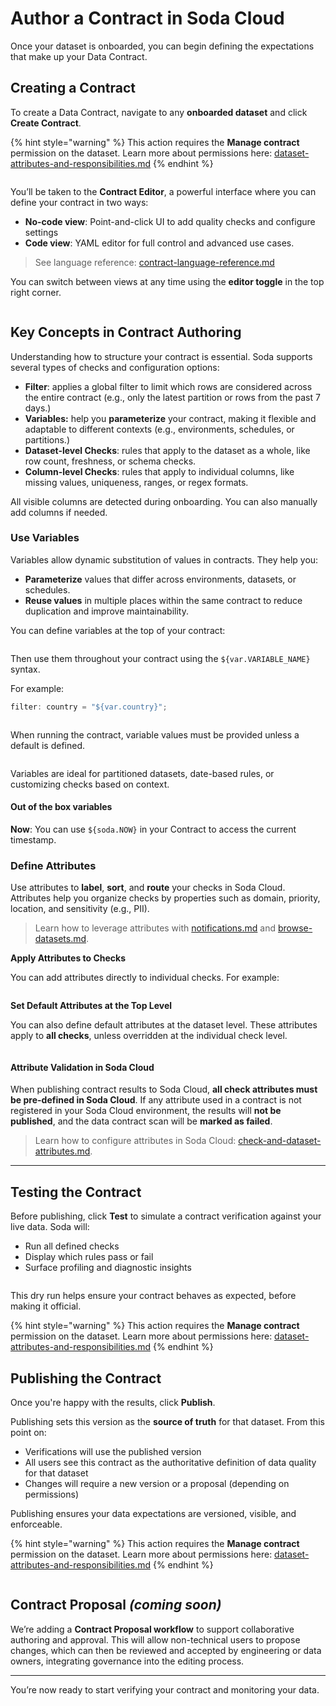 # Author a Contract in Soda Cloud

Once your dataset is onboarded, you can begin defining the expectations that make up your Data Contract.

## Creating a Contract

To create a Data Contract, navigate to any **onboarded dataset** and click **Create Contract**.

{% hint style="warning" %}
This action requires the **Manage contract** permission on the dataset. Learn more about permissions here: [dataset-attributes-and-responsibilities.md](../../dataset-attributes-and-responsibilities.md "mention")
{% endhint %}

<figure><img src="../../.gitbook/assets/Screenshot 2025-06-09 at 10.21.40 AM.png" alt=""><figcaption></figcaption></figure>

You’ll be taken to the **Contract Editor**, a powerful interface where you can define your contract in two ways:

* **No-code view**: Point-and-click UI to add quality checks and configure settings
* **Code view**: YAML editor for full control and advanced use cases.

> See language reference: [contract-language-reference.md](../../reference/contract-language-reference.md "mention")

You can switch between views at any time using the **editor toggle** in the top right corner.

<figure><img src="../../.gitbook/assets/collaborative_contract_toggle.gif" alt=""><figcaption></figcaption></figure>

## Key Concepts in Contract Authoring

Understanding how to structure your contract is essential. Soda supports several types of checks and configuration options:

* **Filter**: applies a global filter to limit which rows are considered across the entire contract (e.g., only the latest partition or rows from the past 7 days.)
* **Variables:** help you **parameterize** your contract, making it flexible and adaptable to different contexts (e.g., environments, schedules, or partitions.)
* **Dataset-level Checks**: rules that apply to the dataset as a whole, like row count, freshness, or schema checks.
* **Column-level Checks**: rules that apply to individual columns, like missing values, uniqueness, ranges, or regex formats.

All visible columns are detected during onboarding. You can also manually add columns if needed.

### Use Variables

Variables allow dynamic substitution of values in contracts. They help you:

* **Parameterize** values that differ across environments, datasets, or schedules.
* **Reuse values** in multiple places within the same contract to reduce duplication and improve maintainability.

You can define variables at the top of your contract:

<figure><img src="../../.gitbook/assets/Screenshot 2025-05-20 at 3.10.05 PM.png" alt=""><figcaption></figcaption></figure>

Then use them throughout your contract using the `${var.VARIABLE_NAME}` syntax.

For example:

```javascript
filter: country = "${var.country}";
```

<figure><img src="../../.gitbook/assets/Screenshot 2025-05-20 at 3.10.10 PM.png" alt=""><figcaption></figcaption></figure>

When running the contract, variable values must be provided unless a default is defined.

<figure><img src="../../.gitbook/assets/Screenshot 2025-05-20 at 3.10.59 PM.png" alt=""><figcaption></figcaption></figure>

Variables are ideal for partitioned datasets, date-based rules, or customizing checks based on context.

#### Out of the box variables

**Now**: You can use `${soda.NOW}` in your Contract to access the current timestamp.



### Define Attributes

Use attributes to **label**, **sort**, and **route** your checks in Soda Cloud. Attributes help you organize checks by properties such as domain, priority, location, and sensitivity (e.g., PII).

> Learn how to leverage attributes with [notifications.md](../../manage-issues/notifications.md "mention") and [browse-datasets.md](../../manage-issues/browse-datasets.md "mention").&#x20;

**Apply Attributes to Checks**

You can add attributes directly to individual checks. For example:

<figure><img src="../../.gitbook/assets/Screenshot 2025-07-11 at 11.46.14 AM.png" alt=""><figcaption></figcaption></figure>



**Set Default Attributes at the Top Level**

You can also define default attributes at the dataset level. These attributes apply to **all checks**, unless overridden at the individual check level.



<figure><img src="../../.gitbook/assets/Screenshot 2025-07-11 at 11.45.50 AM.png" alt=""><figcaption></figcaption></figure>



#### **Attribute Validation in Soda Cloud**

When publishing contract results to Soda Cloud, **all check attributes must be pre-defined in Soda Cloud**. If any attribute used in a contract is not registered in your Soda Cloud environment, the results will **not be published**, and the data contract scan will be **marked as failed**.

> Learn how to configure attributes in Soda Cloud: [check-and-dataset-attributes.md](../../manage-issues/check-and-dataset-attributes.md "mention").&#x20;

***

## Testing the Contract

Before publishing, click **Test** to simulate a contract verification against your live data. Soda will:

* Run all defined checks
* Display which rules pass or fail
* Surface profiling and diagnostic insights

<figure><img src="../../.gitbook/assets/Screenshot 2025-05-20 at 3.13.07 PM.png" alt=""><figcaption></figcaption></figure>

This dry run helps ensure your contract behaves as expected, before making it official.

{% hint style="warning" %}
This action requires the **Manage contract** permission on the dataset. Learn more about permissions here: [dataset-attributes-and-responsibilities.md](../../dataset-attributes-and-responsibilities.md "mention")
{% endhint %}

## Publishing the Contract

Once you're happy with the results, click **Publish**.

Publishing sets this version as the **source of truth** for that dataset. From this point on:

* Verifications will use the published version
* All users see this contract as the authoritative definition of data quality for that dataset
* Changes will require a new version or a proposal (depending on permissions)

Publishing ensures your data expectations are versioned, visible, and enforceable.

{% hint style="warning" %}
This action requires the **Manage contract** permission on the dataset. Learn more about permissions here: [dataset-attributes-and-responsibilities.md](../../dataset-attributes-and-responsibilities.md "mention")
{% endhint %}

<figure><img src="../../.gitbook/assets/Screenshot 2025-05-20 at 3.13.24 PM.png" alt=""><figcaption></figcaption></figure>

## Contract Proposal _(coming soon)_

We’re adding a **Contract Proposal workflow** to support collaborative authoring and approval. This will allow non-technical users to propose changes, which can then be reviewed and accepted by engineering or data owners, integrating governance into the editing process.

***

You’re now ready to start verifying your contract and monitoring your data.
